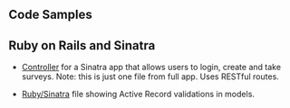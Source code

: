 Code Samples
------------

Ruby on Rails and Sinatra
----

+ [Controller](https://github.com/MasonONeal/code-samples/blob/master/index.rb) for a Sinatra app that allows users to login, create and take surveys. Note: this is just one file from full app. Uses RESTful routes.

+ [Ruby/Sinatra](https://github.com/MasonONeal/code-samples/blob/master/event.rb) file showing Active Record validations in models.

